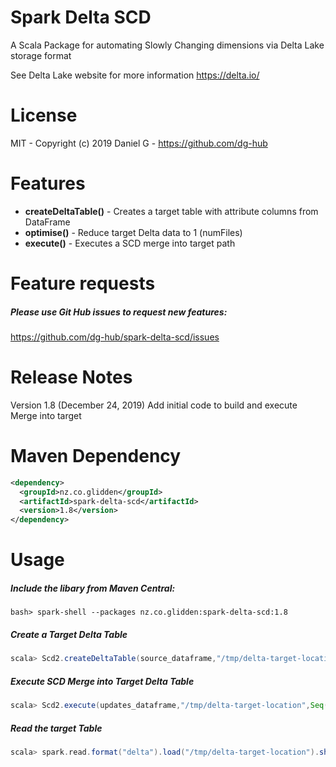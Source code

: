 # Spark Delta SCD
A Scala Package for automating Slowly Changing dimensions via Delta Lake storage format

See Delta Lake website for more information https://delta.io/

# License 
MIT - Copyright (c) 2019 Daniel G - https://github.com/dg-hub

# Features

* **createDeltaTable()** -  Creates a target table with attribute columns from DataFrame
* **optimise()** -  Reduce target Delta data to 1 (numFiles)
* **execute()** - Executes a SCD merge into target path

# Feature requests
##### Please use Git Hub issues to request new features:
https://github.com/dg-hub/spark-delta-scd/issues


# Release Notes

Version 1.8 (December 24, 2019) Add initial code to build and execute Merge into target

# Maven Dependency
```xml
<dependency>
  <groupId>nz.co.glidden</groupId>
  <artifactId>spark-delta-scd</artifactId>
  <version>1.8</version>
</dependency>
```

# Usage

##### Include the libary from Maven Central:
```shell
bash> spark-shell --packages nz.co.glidden:spark-delta-scd:1.8
````

##### Create a Target Delta Table
```scala
scala> Scd2.createDeltaTable(source_dataframe,"/tmp/delta-target-location",true)
```
##### Execute SCD Merge into Target Delta Table 
```scala
scala> Scd2.execute(updates_dataframe,"/tmp/delta-target-location",Seq("id"),true)
```
##### Read the target Table
```scala
scala> spark.read.format("delta").load("/tmp/delta-target-location").show()
```
